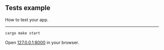 ## Tests example

How to test your app.

---

```bash
cargo make start
```

Open [127.0.0.1:8000](http://127.0.0.1:8000) in your browser.
